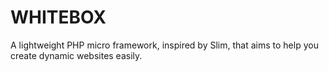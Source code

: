 # WHITEBOX #

A lightweight PHP micro framework, inspired by Slim, that aims to help you create dynamic websites easily.
